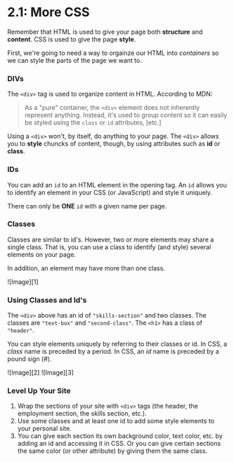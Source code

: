# 2.1: More CSS

Remember that HTML is used to give your page both __structure__ and __content__. CSS is used to give the page __style__. 

First, we're going to need a way to orgainze our HTML into _containers_ so we can style the parts of the page we want to.

### DIVs

The `<div>` tag is used to organize content in HTML. According to MDN:

> As a "pure" container, the `<div>` element does not inherently represent anything. Instead, it's used to group content so it can easily be styled using the `class` or `id` attributes, [etc.]

Using a `<div>` won't, by itself, do anything to your page. The `<div>` allows you to __style__ chuncks of content, though, by using attributes such as __id__ or __class__.

### IDs

You can add an `id` to an HTML element in the opening tag. An `id` allows you to identify an element in your CSS (or JavaScript) and style it uniquely. 

There can only be __ONE__ `id` with a given name per page.

### Classes

Classes are similar to id's. However, two or more elements may share a single class. That is, you can use a class to identify (and style) several elements on your page.

In addition, an element may have more than one class.

![Image][1]

### Using Classes and Id's

The `<div>` above has an id of `"skills-section"` and two classes. The classes are `"text-box"` and `"second-class"`. The `<h1>` has a class of `"header"`.

You can style elements uniquely by referring to their classes or id. In CSS, a _class_ name is preceded by a period. In CSS, an _id_ name is preceded by a pound sign (#).

![Image][2]
![Image][3]

### Level Up Your Site

1. Wrap the sections of your site with `<div>` tags (the header, the employment section, the skills section, etc.). 
2. Use some classes and at least one id to add some style elements to your personal site.
3. You can give each section its own background color, text color, etc. by adding an id and accessing it in CSS. Or you can give certain sections the same color (or other attribute) by giving them the same class.
